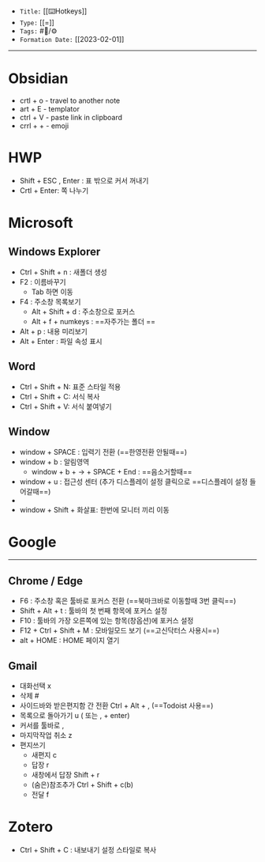 -   `Title:` [[⌨️Hotkeys]]
-   `Type:` [[=]]
-   `Tags:` #🧠️/⚙️ 
-   `Formation Date:` [[2023-02-01]]
---



# Obsidian
- crtl + o - travel to another note
- art + E - templator
- ctrl + V - paste link in clipboard
- crrl + + - emoji

# HWP
- Shift + ESC , Enter : 표 밖으로 커서 꺼내기
- Crtl + Enter: 쪽 나누기 



# Microsoft
## Windows Explorer
- Ctrl + Shift + n : 새폴더 생성
- F2 : 이름바꾸기 
	- Tab 하면 이동
- F4 : 주소창 목록보기 
	- Alt + Shift + d : 주소창으로 포커스
	- Alt  + f + numkeys : ==자주가는 폴더 ==
- Alt + p : 내용 미리보기
- Alt + Enter : 파일 속성 표시

## Word
- Ctrl + Shift + N: 표준 스타일 적용
- Ctrl + Shift + C: 서식 복사
- Ctrl + Shift + V: 서식 붙여넣기

## Window
- window + SPACE : 입력기 전환 (==한영전환 안될때==)
- window + b : 알림영역
	- window + b + -> + SPACE + End  : ==음소거할때==
- window + u : 접근성 센터 (추가 디스플레이 설정 클릭으로 ==디스플레이 설정 들어갈때==)
- 
- window + Shift + 화살표: 한번에 모니터 끼리 이동


# Google
---

## Chrome / Edge
-  F6 : 주소창 혹은 툴바로 포커스 전환 (==북마크바로 이동할때 3번 클릭==)
- Shift + Alt + t : 툴바의 첫 번째 항목에 포커스 설정
- F10 : 툴바의 가장 오른쪽에 있는 항목(창옵션)에 포커스 설정
- F12 + Ctrl + Shift + M : 모바일모드 보기 (==고신닥터스 사용시==)
- alt + HOME : HOME 페이지 열기

## Gmail
- 대화선택 x
- 삭제 #
- 사이드바와 받은편지함 간 전환 Ctrl + Alt + , (==Todoist 사용==) 
- 목록으로 돌아가기 u ( 또는 , + enter)
- 커서를 툴바로 ,
- 마지막작업 취소 z
- 편지쓰기
	- 새편지 c
	- 답장 r
	- 새창에서 답장 Shift + r
	- (숨은)참조추가 Ctrl + Shift + c(b)
	- 전달 f




# Zotero
- Ctrl + Shift + C : 내보내기 설정 스타일로 복사